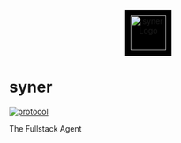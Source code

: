 <p align="center">
  <picture>
    <source srcset="https://github.com/user-attachments/assets/cbf55457-a101-4547-9155-2fcc6ac08eaa" media="(prefers-color-scheme: dark)">
    <img src="https://github.com/user-attachments/assets/656eb187-0313-435b-bb44-e80f23924924" alt="syner Logo" width="64" style="background-color: #000; padding: 10px;"/>
  </picture>
</p>

# syner

[![protocol](https://img.shields.io/badge/protocol-v0.0.1-black.svg?labelColor=white&color=black&style=flat-square)](https://github.com/synerops/protocol)

The Fullstack Agent
